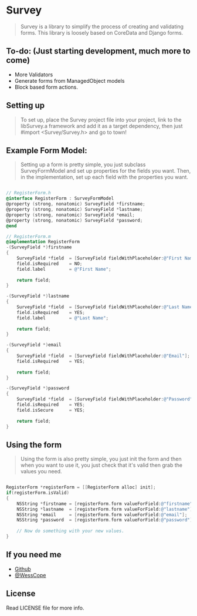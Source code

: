 # Survey

> Survey is a library to simplify the process of creating and validating forms.  This library is loosely based on CoreData and Django forms.

## To-do: (Just starting development, much more to come)
* More Validators
* Generate forms from ManagedObject models
* Block based form actions.

## Setting up
> To set up, place the Survey project file into your project, link to the libSurvey.a framework and add it as a target dependency, then just #import <Survey/Survey.h> and go to town!

## Example Form Model:
> Setting up a form is pretty simple, you just subclass SurveyFormModel and set up properties for the fields you want. Then, in the implementation, set up each field with the properties you want.

```objectivec

// RegisterForm.h
@interface RegisterForm : SurveyFormModel
@property (strong, nonatomic) SurveyField *firstname;
@property (strong, nonatomic) SurveyField *lastname;
@property (strong, nonatomic) SurveyField *email;
@property (strong, nonatomic) SurveyField *password;
@end

// RegisterForm.m
@implementation RegisterForm
-(SurveyField *)firstname
{
    SurveyField *field  = [SurveyField fieldWithPlaceholder:@"First Name"];
    field.isRequired    = NO;
    field.label         = @"First Name";
    
    return field;
}

-(SurveyField *)lastname
{
    SurveyField *field  = [SurveyField fieldWithPlaceholder:@"Last Name"];
    field.isRequired    = YES;
    field.label         = @"Last Name";
    
    return field;
}

-(SurveyField *)email
{
    SurveyField *field  = [SurveyField fieldWithPlaceholder:@"Email"];
    field.isRequired    = YES;
    
    return field;
}

-(SurveyField *)password
{
    SurveyField *field  = [SurveyField fieldWithPlaceholder:@"Password"];
    field.isRequired    = YES;
    field.isSecure      = YES;
    
    return field;
}


```

## Using the form
> Using the form is also pretty simple, you just init the form and then when you want to use it, you just check that it's valid then grab the values you need.

```objectivec

RegisterForm *registerForm = [[RegisterForm alloc] init];
if(registerForm.isValid)
{
    NSString *firstname = [registerForm.form valueForField:@"firstname"];
    NSString *lastname  = [registerForm.form valueForField:@"lastname"];
    NSString *email     = [registerForm.form valueForField:@"email"];
    NSString *password  = [registerForm.form valueForField:@"password"];
    
    // Now do something with your new values.
}

```

## If you need me
* [Github](http://www.github.com/wess)
* [@WessCope](http://www.twitter.com/wess)

## License
Read LICENSE file for more info.